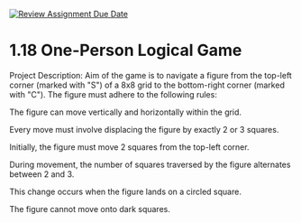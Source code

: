 [![Review Assignment Due Date](https://classroom.github.com/assets/deadline-readme-button-24ddc0f5d75046c5622901739e7c5dd533143b0c8e959d652212380cedb1ea36.svg)](https://classroom.github.com/a/XbZw8B6J)
# 1.18 One-Person Logical Game

 

Project Description:
Aim of the game is to navigate a figure from the top-left corner (marked with "S") of a 8x8 grid to the bottom-right corner (marked with "C"). The figure must adhere to the following rules:

The figure can move vertically and horizontally within the grid.

Every move must involve displacing the figure by exactly 2 or 3 squares.

Initially, the figure must move 2 squares from the top-left corner.

During movement, the number of squares traversed by the figure alternates between 2 and 3. 

This change occurs when the figure lands on a circled square.

The figure cannot move onto dark squares.
